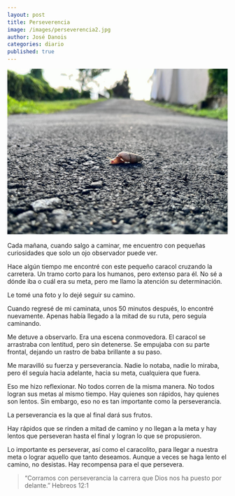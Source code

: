 ```yaml
---
layout: post
title: Perseverencia
image: /images/perseverencia2.jpg
author: José Danois
categories: diario
published: true
---
```

![Perseverancia](/images/perseverencia2.jpg)

Cada mañana, cuando salgo a caminar, me encuentro con pequeñas curiosidades que solo un ojo observador puede ver.

Hace algún tiempo me encontré con este pequeño caracol cruzando la carretera. Un tramo corto para los humanos, pero extenso para él. No sé a dónde iba o cuál era su meta, pero me llamo la atención su determinación.

Le tomé una foto y lo dejé seguir su camino.

Cuando regresé de mi caminata, unos 50 minutos después, lo encontré nuevamente. Apenas había llegado a la mitad de su ruta, pero seguía caminando.

Me detuve a observarlo. Era una escena conmovedora. El caracol se arrastraba con lentitud, pero sin detenerse. Se empujaba con su parte frontal, dejando un rastro de baba brillante a su paso.

Me maravilló su fuerza y perseverancia. Nadie lo notaba, nadie lo miraba, pero él seguía hacia adelante, hacia su meta, cualquiera que fuera.

Eso me hizo reflexionar. No todos corren de la misma manera. No todos logran sus metas al mismo tiempo. Hay quienes son rápidos, hay quienes son lentos. Sin embargo, eso no es tan importante como la perseverancia.

La perseverancia es la que al final dará sus frutos.

Hay rápidos que se rinden a mitad de camino y no llegan a la meta y hay lentos que perseveran hasta el final y logran lo que se propusieron.

Lo importante es perseverar, así como el caracolito, para llegar a nuestra meta o lograr aquello que tanto deseamos. Aunque a veces se haga lento el camino, no desistas. Hay recompensa para el que persevera.

> “Corramos con perseverancia la carrera que Dios nos ha puesto por
delante.” Hebreos 12:1
